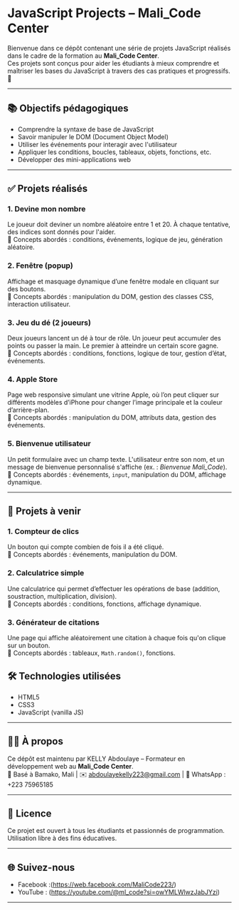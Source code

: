 # JavaScript Projects – Mali_Code Center

Bienvenue dans ce dépôt contenant une série de projets JavaScript réalisés dans le cadre de la formation au **Mali_Code Center**.  
Ces projets sont conçus pour aider les étudiants à mieux comprendre et maîtriser les bases du JavaScript à travers des cas pratiques et progressifs. 🚀

---

## 📚 Objectifs pédagogiques

- Comprendre la syntaxe de base de JavaScript
- Savoir manipuler le DOM (Document Object Model)
- Utiliser les événements pour interagir avec l'utilisateur
- Appliquer les conditions, boucles, tableaux, objets, fonctions, etc.
- Développer des mini-applications web

---

## ✅ Projets réalisés

### 1. **Devine mon nombre**

Le joueur doit deviner un nombre aléatoire entre 1 et 20. À chaque tentative, des indices sont donnés pour l'aider.  
🎯 Concepts abordés : conditions, événements, logique de jeu, génération aléatoire.

### 2. **Fenêtre (popup)**

Affichage et masquage dynamique d’une fenêtre modale en cliquant sur des boutons.  
🎯 Concepts abordés : manipulation du DOM, gestion des classes CSS, interaction utilisateur.

### 3. **Jeu du dé (2 joueurs)**

Deux joueurs lancent un dé à tour de rôle. Un joueur peut accumuler des points ou passer la main. Le premier à atteindre un certain score gagne.  
🎯 Concepts abordés : conditions, fonctions, logique de tour, gestion d’état, événements.

### 4. **Apple Store**

Page web responsive simulant une vitrine Apple, où l’on peut cliquer sur différents modèles d’iPhone pour changer l’image principale et la couleur d’arrière-plan.  
🎯 Concepts abordés : manipulation du DOM, attributs data, gestion des événements.

### 5. **Bienvenue utilisateur**

Un petit formulaire avec un champ texte. L'utilisateur entre son nom, et un message de bienvenue personnalisé s'affiche (ex. : _Bienvenue Mali_Code_).  
🎯 Concepts abordés : événements, `input`, manipulation du DOM, affichage dynamique.

---

## 🚧 Projets à venir

### 1. **Compteur de clics**

Un bouton qui compte combien de fois il a été cliqué.  
🎯 Concepts abordés : événements, manipulation du DOM.

### 2. **Calculatrice simple**

Une calculatrice qui permet d’effectuer les opérations de base (addition, soustraction, multiplication, division).  
🎯 Concepts abordés : conditions, fonctions, affichage dynamique.

### 3. **Générateur de citations**

Une page qui affiche aléatoirement une citation à chaque fois qu'on clique sur un bouton.  
🎯 Concepts abordés : tableaux, `Math.random()`, fonctions.

## 🛠️ Technologies utilisées

- HTML5
- CSS3
- JavaScript (vanilla JS)

---

## 👨‍🏫 À propos

Ce dépôt est maintenu par KELLY Abdoulaye – Formateur en développement web au **Mali_Code Center**.  
📍 Basé à Bamako, Mali | ✉️ abdoulayekelly223@gmail.com | 📱 WhatsApp : +223 75965185

---

## 📜 Licence

Ce projet est ouvert à tous les étudiants et passionnés de programmation.  
Utilisation libre à des fins éducatives.

---

## 🌐 Suivez-nous

- Facebook :(https://web.facebook.com/MaliCode223/)
- YouTube : (https://youtube.com/@ml_code?si=owYMLWlwzJabJYzi)

---
